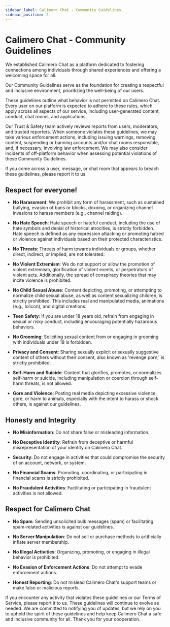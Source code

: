 ```yaml
---
sidebar_label: Calimero Chat - Community Guidelines
sidebar_position: 2
---
```


# Calimero Chat - Community Guidelines

We established Calimero Chat as a platform dedicated to fostering connections among individuals through shared experiences and offering a welcoming space for all. 

Our Community Guidelines serve as the foundation for creating a respectful and inclusive environment, prioritizing the well-being of our users.

These guidelines outline what behavior is not permitted on Calimero Chat. Every user on our platform is expected to adhere to these rules, which apply across all aspects of our service, including user-generated content, conduct, chat rooms, and applications.

Our Trust & Safety team actively reviews reports from users, moderators, and trusted reporters. When someone violates these guidelines, we may take various enforcement actions, including issuing warnings, removing content, suspending or banning accounts and/or chat rooms responsible, and, if necessary, involving law enforcement. We may also consider incidents of off-platform behavior when assessing potential violations of these Community Guidelines.

If you come across a user, message, or chat room that appears to breach these guidelines, please report it to us.

## Respect for everyone!

- **No Harassment**: We prohibit any form of harassment, such as sustained bullying, evasion of bans or blocks, doxxing, or organizing channel invasions to harass members (e.g., channel raiding).

- **No Hate Speech**: Hate speech or hateful conduct, including the use of hate symbols and denial of historical atrocities, is strictly forbidden. Hate speech is defined as any expression attacking or promoting hatred or violence against individuals based on their protected characteristics. 

- **No Threats**: Threats of harm towards individuals or groups, whether direct, indirect, or implied, are not tolerated.

- **No Violent Extremism**: We do not support or allow the promotion of violent extremism, glorification of violent events, or perpetrators of violent acts. Additionally, the spread of conspiracy theories that may incite violence is prohibited.

- **No Child Sexual Abuse**: Content depicting, promoting, or attempting to normalize child sexual abuse, as well as content sexualizing children, is strictly prohibited. This includes real and manipulated media, animations (e.g., lolicon), and digital creations.

- **Teen Safety**: If you are under 18 years old, refrain from engaging in sexual or risky conduct, including encouraging potentially hazardous behaviors.

- **No Grooming**: Soliciting sexual content from or engaging in grooming with individuals under 18 is forbidden.

- **Privacy and Consent**: Sharing sexually explicit or sexually suggestive content of others without their consent, also known as 'revenge porn,' is strictly prohibited.

- **Self-Harm and Suicide**: Content that glorifies, promotes, or normalizes self-harm or suicide, including manipulation or coercion through self-harm threats, is not allowed.

- **Gore and Violence**: Posting real media depicting excessive violence, gore, or harm to animals, especially with the intent to harass or shock others, is against our guidelines.

## Honesty and Integrity

- **No Misinformation**: Do not share false or misleading information.

- **No Deceptive Identity**: Refrain from deceptive or harmful misrepresentation of your identity on Calimero Chat.

- **Security**: Do not engage in activities that could compromise the security of an account, network, or system.

- **No Financial Scams**: Promoting, coordinating, or participating in financial scams is strictly prohibited.

- **No Fraudulent Activities**: Facilitating or participating in fraudulent activities is not allowed.

## Respect for Calimero Chat

- **No Spam**: Sending unsolicited bulk messages (spam) or facilitating spam-related activities is against our guidelines.

- **No Server Manipulation**: Do not sell or purchase methods to artificially inflate server membership.

- **No Illegal Activities**: Organizing, promoting, or engaging in illegal behavior is prohibited.

- **No Evasion of Enforcement Actions**: Do not attempt to evade enforcement actions.

- **Honest Reporting**: Do not mislead Calimero Chat's support teams or make false or malicious reports.

If you encounter any activity that violates these guidelines or our Terms of Service, please report it to us. These guidelines will continue to evolve as needed. We are committed to notifying you of updates, but we rely on you to uphold the spirit of these guidelines and help keep Calimero Chat a safe and inclusive community for all. Thank you for your cooperation.
